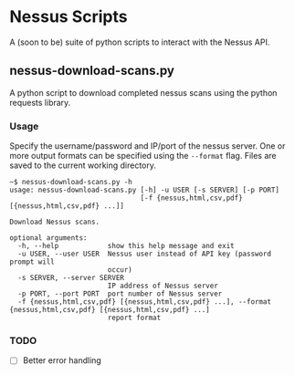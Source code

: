 # Nessus Scripts
A (soon to be) suite of python scripts to interact with the Nessus API.


## nessus-download-scans.py
A python script to download completed nessus scans using the python requests library.

### Usage
Specify the username/password and IP/port of the nessus server. One or more output formats can be specified using the `--format` flag. Files are saved to the current working directory.


	~$ nessus-download-scans.py -h
	usage: nessus-download-scans.py [-h] -u USER [-s SERVER] [-p PORT]
	                                [-f {nessus,html,csv,pdf} [{nessus,html,csv,pdf} ...]]
	
	Download Nessus scans.
	
	optional arguments:
	  -h, --help            show this help message and exit
	  -u USER, --user USER  Nessus user instead of API key (password prompt will
	                        occur)
	  -s SERVER, --server SERVER
	                        IP address of Nessus server
	  -p PORT, --port PORT  port number of Nessus server
	  -f {nessus,html,csv,pdf} [{nessus,html,csv,pdf} ...], --format {nessus,html,csv,pdf} [{nessus,html,csv,pdf} ...]
	                        report format

### TODO

 - [ ] Better error handling
